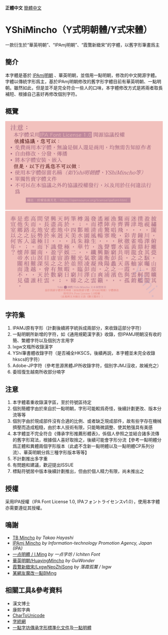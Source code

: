 **正體中文** [簡體中文](README-SC.md)
# YShiMincho（Y式明朝體/Y式宋體）
一款衍生於“華英明朝”、“IPAmj明朝”、“霞鶩新緻宋”的字體，以舊字形筆畫爲主
## 簡介
本字體是基於 [IPAmj明朝](https://moji.or.jp/mojikiban/font/) 、華英明朝，並借用一點明朝，修改的中文開源字體。字體以傳統字形爲主，基於IPAmj明朝修改的舊字形字體目前有華英明朝、一點明朝。雖然如此，但是並不是完全符合一些人的口味，本字體修改方式是將兩者取長補短、根據自己喜好再修改個別字符。
## 概覽
![YShi明朝2](https://github.com/Steve-Yuu/YShiMincho/blob/main/pictures/YShi%E6%98%8E%E6%9C%9D2.png)
![YShi明朝1](https://github.com/Steve-Yuu/YShiMincho/blob/main/pictures/YShi%E6%98%8E%E6%9C%9D1.png)
## 字符集
1. IPAMJ原有字形（計劃後續將字統拆成兩部分，來收錄這部分字符）
2. 一點明朝所新增的字符，如《通用規範漢字表》收錄，但IPAMJ明朝沒有收的簡、繁體字符以及個別方言用字
3. lxgw文楷所收錄漢字
4. YShi筆書體收錄字符（是否補全HKSCS，後續再説，本字體並未完全收錄hkscs的字符）
5. Adobe-JP字符（參考思源黑體JP所收錄字符，個別字JMJ沒收，故補充之）
6. 委班復生越南所收部分喃字
## 注意
1. 本字體着重收錄漢字區，至於符號區待定
2. 個別簡體字由於來自於一點明朝，字形可能較爲奇怪，後續計劃更改、版本分流等等
3. 個別字由於現成部件沒有合適的比例、或者缺乏現成部件，故有些字存在機械擠壓而造成粗糙，由於本人技術有限，只能略微調整、使其勉强具有美感
4. 本字體並不完全符合《傳承字形推薦形體表》，係個人參照之並結合諸多流傳的舊字形寫法，根據個人喜好取捨之，後續可能會字形分流【參考一點明體分爲正體和異體兩個字形版本（此處不含新一點明體以及一點明體CP系列分流）、華英明朝分爲三種字形版本等等】
5. 不計劃推出多字重
6. 有問題和建議，歡迎提出ISSUE
7. 標點符號居中版本後續計劃推出，但由於個人精力有限，尚未推出之
## 授權
采用IPA授權（IPA Font License 1.0, IPAフォントライセンスv1.0），使用本字體亦需要遵從其授權。
## 鳴謝
- [TB Mincho](https://www.typebank.co.jp/fontfamily/tbmincho/) *by Takao Hayashi*
- [IPAmj Mincho](https://moji.or.jp/mojikiban/font/) *by Information-technology Promotion Agency, Japan (IPA)*
- [一点明體 / I.Ming](https://github.com/ichitenfont/I.Ming) *by 一点字坊 / Ichiten Font*
- [華英明朝/HuayingMincho](https://github.com/GuiWonder/HuayingMincho/) *by GuiWonder*
- [霞鶩新緻宋/LxgwNeoZhiSong](https://github.com/lxgw/LxgwNeoZhiSong/) *by 落霞孤鶩 / lxgw*
- [某網友魔改一點BMing](https://tieba.baidu.com/p/3734086477)
## 相關工具&參考資料
- 漢文博士
- 康熙字典
- [CharToUnicode](https://github.com/GuiWonder/CharToUnicode)
- [字統網](https://zi.tools/)
- [一點字坊](https://github.com/ichitenfont/)[傳承字形標準化文件](https://github.com/ichitenfont/inheritedglyphs)及[一點明體](https://github.com/ichitenfont/I.Ming)
